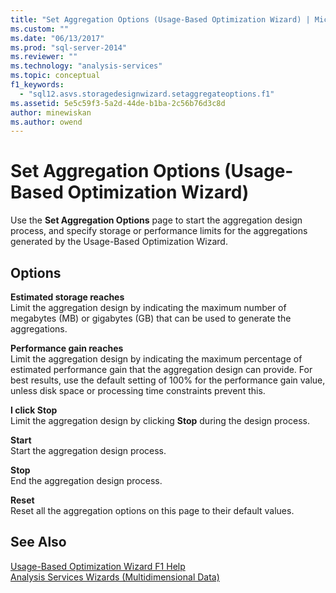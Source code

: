 ```yaml
---
title: "Set Aggregation Options (Usage-Based Optimization Wizard) | Microsoft Docs"
ms.custom: ""
ms.date: "06/13/2017"
ms.prod: "sql-server-2014"
ms.reviewer: ""
ms.technology: "analysis-services"
ms.topic: conceptual
f1_keywords: 
  - "sql12.asvs.storagedesignwizard.setaggregateoptions.f1"
ms.assetid: 5e5c59f3-5a2d-44de-b1ba-2c56b76d3c8d
author: minewiskan
ms.author: owend
---
```

# Set Aggregation Options (Usage-Based Optimization Wizard)
  Use the **Set Aggregation Options** page to start the aggregation design process, and specify storage or performance limits for the aggregations generated by the Usage-Based Optimization Wizard.  
  
## Options  
 **Estimated storage reaches**  
 Limit the aggregation design by indicating the maximum number of megabytes (MB) or gigabytes (GB) that can be used to generate the aggregations.  
  
 **Performance gain reaches**  
 Limit the aggregation design by indicating the maximum percentage of estimated performance gain that the aggregation design can provide. For best results, use the default setting of 100% for the performance gain value, unless disk space or processing time constraints prevent this.  
  
 **I click Stop**  
 Limit the aggregation design by clicking **Stop** during the design process.  
  
 **Start**  
 Start the aggregation design process.  
  
 **Stop**  
 End the aggregation design process.  
  
 **Reset**  
 Reset all the aggregation options on this page to their default values.  
  
## See Also  
 [Usage-Based Optimization Wizard F1 Help](usage-based-optimization-wizard-f1-help.md)   
 [Analysis Services Wizards &#40;Multidimensional Data&#41;](analysis-services-wizards-multidimensional-data.md)  
  
  
